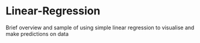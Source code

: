 # Linear-Regression
Brief overview and sample of using simple linear regression to visualise and make predictions on data
